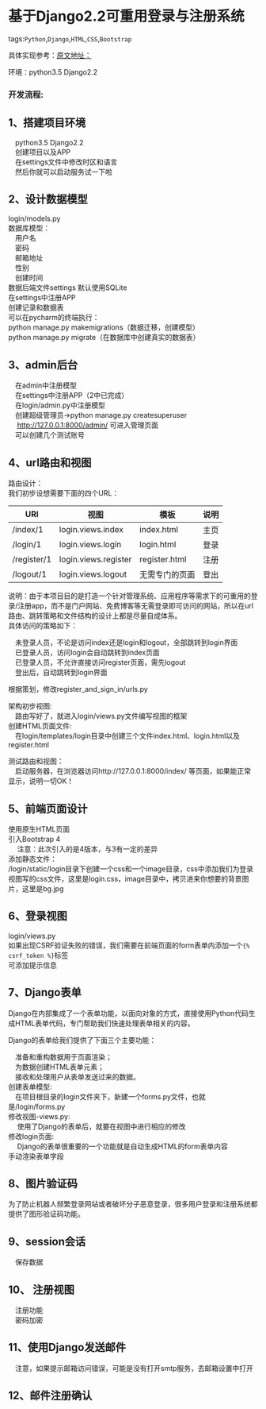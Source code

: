 # 基于Django2.2可重用登录与注册系统
tags:`Python`,`Django`,`HTML`,`CSS`,`Bootstrap`

具体实现参考：[原文地址：](http://www.liujiangblog.com/course/django/102)

环境：python3.5  Django2.2

### 开发流程:

## 1、搭建项目环境
&emsp;python3.5 Django2.2<br>
&emsp;创建项目以及APP<br>
&emsp;在settings文件中修改时区和语言<br>
&emsp;然后你就可以启动服务试一下啦<br>
  
## 2、设计数据模型
login/models.py<br>
数据库模型：<br>
&emsp;用户名<br>
&emsp;密码<br>
&emsp;邮箱地址<br>
&emsp;性别<br>
&emsp;创建时间<br>
数据后端文件settings 默认使用SQLite<br>
在settings中注册APP<br>
创建记录和数据表<br>
可以在pycharm的终端执行：<br>
python manage.py makemigrations（数据迁移，创建模型）<br>
python manage.py migrate（在数据库中创建真实的数据表）<br>

  
## 3、admin后台
&emsp;在admin中注册模型<br>
&emsp;在settings中注册APP（2中已完成）<br>
&emsp;在login/admin.py中注册模型<br>
&emsp;创建超级管理员->python manage.py createsuperuser<br>
&emsp;    http://127.0.0.1:8000/admin/ 可进入管理页面<br>
&emsp;可以创建几个测试账号<br>

## 4、url路由和视图
路由设计：<br>
我们初步设想需要下面的四个URL：  

URl | 视图 | 模板 | 说明
-|-|-|-
/index/1 | login.views.index | index.html | 主页
/login/1 | login.views.login | login.html | 登录
/register/1 | login.views.register | register.html | 注册
/logout/1 | login.views.logout | 无需专门的页面 | 登出

说明：由于本项目目的是打造一个针对管理系统、应用程序等需求下的可重用的登录/注册app，而不是门户网站、免费博客等无需登录即可访问的网站，所以在url路由、跳转策略和文件结构的设计上都是尽量自成体系。  
具体访问的策略如下：

&emsp;未登录人员，不论是访问index还是login和logout，全部跳转到login界面  
&emsp;已登录人员，访问login会自动跳转到index页面  
&emsp;已登录人员，不允许直接访问register页面，需先logout  
&emsp;登出后，自动跳转到login界面  

根据策划，修改register_and_sign_in/urls.py  

架构初步视图:  
&emsp;路由写好了，就进入login/views.py文件编写视图的框架  
创建HTML页面文件:  
&emsp;在login/templates/login目录中创建三个文件index.html、login.html以及register.html  

测试路由和视图：  
&emsp;启动服务器，在浏览器访问http://127.0.0.1:8000/index/ 等页面，如果能正常显示，说明一切OK！  

## 5、前端页面设计
使用原生HTML页面  
引入Bootstrap 4  
 &emsp; 注意：此次引入的是4版本，与3有一定的差异  
添加静态文件：  
/login/static/login目录下创建一个css和一个image目录，css中添加我们为登录视图写的css文件，这里是login.css，image目录中，拷贝进来你想要的背景图片，这里是bg.jpg  

## 6、登录视图
login/views.py  
如果出现CSRF验证失败的错误，我们需要在前端页面的form表单内添加一个`{% csrf_token %}`标签  
可添加提示信息  

## 7、Django表单
Django在内部集成了一个表单功能，以面向对象的方式，直接使用Python代码生成HTML表单代码，专门帮助我们快速处理表单相关的内容。  

Django的表单给我们提供了下面三个主要功能：  

&emsp;准备和重构数据用于页面渲染；  
&emsp;为数据创建HTML表单元素；  
&emsp;接收和处理用户从表单发送过来的数据。  
创建表单模型:  
  &emsp;在项目根目录的login文件夹下，新建一个forms.py文件，也就是/login/forms.py  
修改视图-views.py:  
 &emsp; 使用了Django的表单后，就要在视图中进行相应的修改  
修改login页面:  
 &emsp; Django的表单很重要的一个功能就是自动生成HTML的form表单内容  
手动渲染表单字段  

## 8、图片验证码
为了防止机器人频繁登录网站或者破坏分子恶意登录，很多用户登录和注册系统都提供了图形验证码功能。  

## 9、session会话
&emsp;保存数据  

## 10、 注册视图
&emsp;注册功能  
&emsp;密码加密  
  
## 11、使用Django发送邮件
&emsp;注意，如果提示邮箱访问错误，可能是没有打开smtp服务，去邮箱设置中打开  
## 12、邮件注册确认
